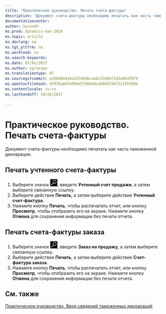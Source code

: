 ```yaml
---
title: "Практическое руководство. Печать счета-фактуры"
description: "Документ счета-фактуры необходимо печатать как часть таможенной декларации."
documentationcenter: 
author: SorenGP
ms.prod: dynamics-nav-2018
ms.topic: article
ms.devlang: na
ms.tgt_pltfrm: na
ms.workload: na
ms.search.keywords: 
ms.date: 07/01/2017
ms.author: sgroespe
ms.translationtype: HT
ms.sourcegitcommit: a16640e014e157d4dbcaabc53d0df2d3e063f8f9
ms.openlocfilehash: 9f976a0d7e894e5790b6dceb085256f313fbfd9d
ms.contentlocale: ru-ru
ms.lasthandoff: 10/26/2017

---
```

# <a name="how-to-print-the-factura-invoice"></a>Практическое руководство. Печать счета-фактуры
Документ счета-фактуры необходимо печатать как часть таможенной декларации.  

## <a name="to-print-the-posted-factura-invoice"></a>Печать учтенного счета-фактуры  

1.  Выберите значок ![Поиск страницы или отчета](../../media/ui-search/search_small.png "Значок поиска страницы или отчета"), введите **Учтенный счет продажи**, а затем выберите связанную ссылку.  
2.  Выберите действие **Печать**, а затем выберите действие **Учтенный счет-фактура**.  
3.  Нажмите кнопку **Печать**, чтобы распечатать отчет, или кнопку **Просмотр**, чтобы отобразить его на экране. Нажмите кнопку **Отмена** для сохранения информации без печати отчета.  

## <a name="to-print-the-order-factura-invoice"></a>Печать счета-фактуры заказа  

1.  Выберите значок ![Поиск страницы или отчета](../../media/ui-search/search_small.png "Значок поиска страницы или отчета"), введите **Заказ на продажу**, а затем выберите связанную ссылку.  
2.  Выберите действие **Печать**, а затем выберите действие **Счет-фактура заказа**.  
3.  Нажмите кнопку **Печать**, чтобы распечатать отчет, или кнопку **Просмотр**, чтобы отобразить его на экране. Нажмите кнопку **Отмена** для сохранения информации без печати отчета.  

## <a name="see-also"></a>См. также  
[Практическое руководство. Ввод сведений таможенных деклараций](how-to-enter-custom-declarations-information.md)

